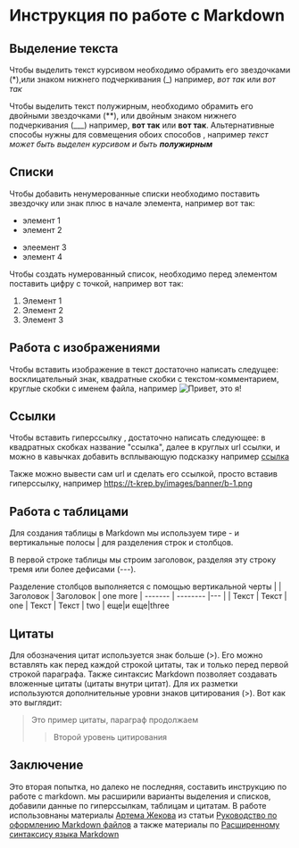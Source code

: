 # Инструкция по работе с Markdown

## Выделение текста
Чтобы выделить текст курсивом необходимо обрамить его звездочками (*),или знаком нижнего подчеркивания (_) например,  *вот так* или _вот так_

Чтобы выделить текст полужирным, необходимо обрамить его двойными звездочками (**), или двойным знаком нижнего подчеркивания (___) например, **вот так** или __вот так__.
Альтернативные способы нужны для совмещения обоих способов , например _текст может быть выделен курсивом и быть **полужирным**_

## Списки
Чтобы добавить ненумерованные списки необходимо поставить звездочку или знак плюс в начале элемента, например вот так:
* элемент 1
* элемент 2
+ элеемент 3
+ элемент 4

Чтобы создать нумерованный список, необходимо перед элементом поставить цифру с точкой, например вот так:

1. Элемент 1
2. Элемент 2
3. Элемент 3

## Работа с изображениями
Чтобы вставить изображение в текст достаточно написать следущее: восклицательный знак, квадратные скобки с текстом-комментарием, круглые скобки с именем файла, например 
![Привет, это я!](/test.png)
## Ссылки
Чтобы вставить гиперссылку , достаточно написать следующее: в квадратных скобках название "ссылка", далее в круглых url ссылки, и можно в кавычках добавить всплывающую подсказку например
[ссылка](https://t-krep.by/images/banner/b-1.png "всплывающая подсказка")

Также можно вывести сам url и сделать его ссылкой, просто вставив гиперссылку, например
https://t-krep.by/images/banner/b-1.png  

## Работа с таблицами
Для создания таблицы в Markdown мы используем тире - и вертикальные полосы | для разделения строк и столбцов.

В первой строке таблицы мы строим заголовок, разделяя эту строку тремя или более дефисами (---).

Разделение столбцов выполняется с помощью вертикальной черты |
| Заголовок  | Заголовок   | one more
| ------- | -------- |--- |
| Текст   | Текст    | one 
| Текст   | Текст    | two
| еще|и еще|three

## Цитаты
Для обозначения цитат используется знак больше (>). Его можно вставлять как перед каждой строкой цитаты, так и только перед первой строкой параграфа. Также синтаксис Markdown позволяет создавать вложенные цитаты (цитаты внутри цитат). Для их разметки используются дополнительные уровни знаков цитирования (>). 
Вот как это выглядит:
>Это пример цитаты, 
параграф продолжаем
>> Второй уровень цитирования

## Заключение
Это вторая попытка, но далеко не последняя, составить инструкцию по работе с markdown. мы расширили варианты выделения и списков, добавили данные по гиперссылкам, таблицам и цитатам.
В работе использовнаны материалы [Артема Жекова](https://gist.github.com/Jekins) из статьи [Руководство по оформлению Markdown файлов](https://gist.github.com/Jekins/2bf2d0638163f1294637) а также материалы по [Расширенному синтаксису языка Markdown](https://ru.markdown.net.br/rasshirennyy-sintaksis/)